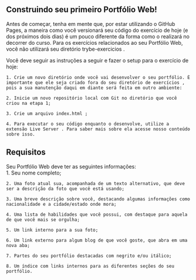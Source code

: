 ## Construindo seu primeiro Portfólio Web!
Antes de começar, tenha em mente que, por estar utilizando o GitHub Pages, a maneira como você versionará seu código do exercício de hoje (e dos próximos dois dias) é um pouco diferente da forma como o realizará no decorrer do curso. Para os exercícios relacionados ao seu Portfólio Web, você não utilizará seu diretório trybe-exercicios . <br>

Você deve seguir as instruções a seguir e fazer o setup para o exercício de hoje:<br>

    1. Crie um novo diretório onde você vai desenvolver o seu portfólio. É importante que ele seja criado fora do seu diretório de exercícios , pois a sua manutenção daqui em diante será feita em outro ambiente: 
    
    2. Inicie um novo repositório local com Git no diretório que você criou na etapa 1;

    3. Crie um arquivo index.html ;
    
    4. Para executar o seu código enquanto o desenvolve, utilize a extensão Live Server . Para saber mais sobre ela acesse nosso conteúdo sobre isso.

## Requisitos
Seu Portfólio Web deve ter as seguintes informações: <br>
    1. Seu nome completo;

    2. Uma foto atual sua, acompanhada de um texto alternativo, que deve ser a descrição da foto que você está usando;

    3. Uma breve descrição sobre você, destacando algumas informações como nacionalidade e a cidade/estado onde mora;

    4. Uma lista de habilidades que você possui, com destaque para aquela de que você mais se orgulha;

    5. Um link interno para a sua foto;

    6. Um link externo para algum blog de que você goste, que abra em uma nova aba;

    7. Partes do seu portfólio destacadas com negrito e/ou itálico;

    8. Um índice com links internos para as diferentes seções do seu portfólio.